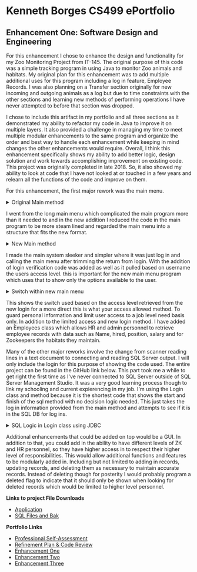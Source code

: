 # Kenneth Borges CS499 ePortfolio

## Enhancement One: Software Design and Engineering

For this enhancement I chose to enhance the design and functionality for my Zoo Monitoring Project from IT-145. The original purpose of this code was a simple tracking program in using Java to monitor Zoo animals and habitats. My original plan for this enhancement was to add multiple additional uses for this program including a log in feature, Employee Records. I was also planning on a Transfer section originally for new incoming and outgoing animals as a log but due to time constraints with the other sections and learning new methods of performing operations I have never attempted to before that section was dropped.

 I chose to include this artifact in my portfolio and all three sections as it demonstrated my ability to refactor my code in Java to improve it on multiple layers. It also provided a challenge in managing my time to meet multiple modular enhancements to the same program and organize the order and best way to handle each enhancement while keeping in mind changes the other enhancements would require. Overall, I think this enhancement specifically shows my ability to add better logic, design solution and work towards accomplishing improvement on existing code. This project was originally completed in late 2018. So, it also showed my ability to look at code that I have not looked at or touched in a few years and relearn all the functions of the code and improve on them.
 
 For this enhancement, the first major rework was the main menu.

<details><summary>Original Main method</summary>
'''
public class ZooKeeperMonitoringSystem {


    /**
     * @param args the command line arguments
     * @throws java.io.FileNotFoundException
     */
    public static void main(String[] args) throws FileNotFoundException {
        
        //Class initialization
        Scanner scan = new Scanner(System.in);
        Animals animal = new Animals();
        Habitats habitat = new Habitats();
        
        
        //Variables  initialization
        
        String userSelection;
        
        
        //Asking user which system to monitor
        System.out.println("Would you an animal, a habitat, an employee, a transfer, or exit?");
        userSelection = scan.nextLine();
        
        //Verification for selection
        if(userSelection.toUpperCase().contains("ANIMAL") == false && userSelection.toUpperCase().contains("HABITAT") == false && userSelection.toUpperCase().contains("EXIT") == false ) {
            while( userSelection.toUpperCase().contains("ANIMAL") == false && userSelection.toUpperCase().contains("HABITAT") == false && userSelection.toUpperCase().contains("EXIT") == false ){
                System.out.println("Invalid choice\n");
                System.out.println("Would you an animal, a habitat, an employee, a transfer, or exit?");
                userSelection = scan.nextLine();
            }
        }
        
        //entering proper choice loop
        while(userSelection.toUpperCase().contains("EXIT") == false) {
            
            //path if animal
            if(userSelection.toUpperCase().contains("ANIMAL")) {
                
                animal.montiorAnimals(userSelection);
            }
            
            //path if habitat
            if (userSelection.toUpperCase().contains("HABITAT")) {
                
                habitat.monitorHabitats(userSelection);
            }
                
                
             //to re-enter loop and check something else or exit   
             System.out.println("Would you an animal, a habitat, an employee, a transfer, or exit?");
             userSelection = scan.nextLine();
             
             //inner loop re-verification before restarting loop
             //Verification for selection
            if(userSelection.toUpperCase().contains("ANIMAL") == false && userSelection.toUpperCase().contains("HABITAT") == false && userSelection.toUpperCase().contains("EMPLOYEE") == false && userSelection.toUpperCase().contains("NEW ARRIVAL") == false && userSelection.toUpperCase().contains("Transfer") == false && userSelection.toUpperCase().contains("EXIT") == false ) {
            while( userSelection.toUpperCase().contains("ANIMAL") == false && userSelection.toUpperCase().contains("HABITAT") == false && userSelection.toUpperCase().contains("EMPLOYEE") == false && userSelection.toUpperCase().contains("NEW ARRIVAL") == false && userSelection.toUpperCase().contains("Transfer") == false && userSelection.toUpperCase().contains("EXIT") == false ){
                System.out.println("Invalid choice\n");
                System.out.println("Would you an animal, a habitat, an employee, a transfer, or exit?");
                userSelection = scan.nextLine();
</details>

I went from the long main menu which complicated the main program more than it needed to and in the new addition I reduced the code in the main program to be more steam lined and regarded the main menu into a structure that fits the new format.

<details><summary>New Main method</summary>
~~~
public class ZooMonitoringSystem {

    /**
     * @param args the command line arguments
     */
    public static void main(String[] args) {
        // TODO code application logic here
        //Class initialization
        Scanner scan = new Scanner(System.in);
        Login login = new Login();
        
        //Variable initialization
        String userSelection;
        String username;
        String password;
        String userRole = "Invalid";
        
        //Initializing SQL connection
        
        
        while(userRole.equals("Invalid")){
            System.out.println("Enter your Username: ");
            username = scan.nextLine();
            System.out.println("Enter your password: ");
            password = scan.nextLine();
            
            //calls the method to try and verify log in using the Users DB
            userRole = login.publicLogin(username, password);
            //validation for invalid and valid logins
            if(userRole.equals("Invalid")){
                System.out.println("Login was invalid.");
            }
            else {
                System.out.println("Login Successful\n\n");
            }
        
        }
        
        //fixing the whitespace given by the login()
        userRole = userRole.trim();
        
        //test outputs
        //System.out.println("Out of while loop");
        //System.out.println(userRole);
        
        // main menu program call
        MainMenu.mainMenu(userRole);
        
        
        
        //exiting main to terminate
        System.exit(0);
 </details>

I made the main system sleeker and simpler where it was just log in and calling the main menu after trimming the return from login. With the addition of login verification code was added as well as it pulled based on username the users access level. this is important for the new main menu program which uses that to show only the options available to the user.

<details><summary>Switch within new main menu</summary>
~~~
   while(!selection.toLowerCase().equals("exit")){
            switch (level) {
                case "HR": 
                    System.out.println("Would you to view employee information or exit?");
                    selection = scan.nextLine();
                    
                    //Verification for selection
                    if(selection.toUpperCase().contains("EMPLOYEE") == false && selection.toUpperCase().contains("EXIT") == false ) {
                        while(selection.toUpperCase().contains("EMPLOYEE") == false && selection.toUpperCase().contains("EXIT") == false ){
                            System.out.println("Invalid choice\n");
                            System.out.println("Would you to view employee or exit?");
                            selection = scan.nextLine();
                        }
                    }
                    if(selection.toUpperCase().contains("EMPLOYEE")){
                        Employees.empHR();
                    }
                    
                    break;
                    
                case "ZK":
                    
                    System.out.println("Would you to view animal or habitat information or exit? \n" + "Please enter Animal, Habitat or Exit. \n");
                    selection = scan.nextLine();
                    
                    //Verification for selection
                    if(selection.toUpperCase().contains("ANIMAL") == false && selection.toUpperCase().contains("HABITAT") == false && selection.toUpperCase().contains("EXIT") == false ) {
                        while(selection.toUpperCase().contains("ANIMAL") == false && selection.toUpperCase().contains("HABITAT") == false && selection.toUpperCase().contains("EXIT") == false){
                            System.out.println("Invalid choice\n");
                            System.out.println("Would you an animal, a habitat, or exit?");
                            selection = scan.nextLine();
                        }
                    }
                    if(selection.toUpperCase().contains("ANIMAL")){
                        Animals.animalSearch();
                    }
                    
                    if(selection.toUpperCase().contains("HABITAT")){
                        Habitats.habitatSearch();
                    }
                    
                    break;
                    
                case "AD":
                    System.out.println("Would you to view employee, animal, or habitat information or exit? \n" + "Please enter Employee, Animal, Habitat or Exit. \n");
                    selection = scan.nextLine();
                    
                    //Verification for selection
                    if(selection.toUpperCase().contains("ANIMAL") == false && selection.toUpperCase().contains("HABITAT") == false && selection.toUpperCase().contains("EMPLOYEE") == false && selection.toUpperCase().contains("EXIT") == false ) {
                        while(selection.toUpperCase().contains("ANIMAL") == false && selection.toUpperCase().contains("HABITAT") == false && selection.toUpperCase().contains("EMPLOYEE") == false && selection.toUpperCase().contains("EXIT") == false ){
                            System.out.println("Invalid choice\n");
                            System.out.println("Would you to view employee, animal, habitat information, or exit?");
                            selection = scan.nextLine();
                        }
                    }
                    if(selection.toUpperCase().contains("ANIMAL")){
                        Animals.animalSearch();
                    }
                    
                    if(selection.toUpperCase().contains("HABITAT")){
                        Habitats.habitatSearch();
                    }
                    if(selection.toUpperCase().contains("EMPLOYEE")){
                        Employees.empHR();
                    }
                    
                    break;
  </details>
  
  This shows the switch used based on the access level retrieved from the new login for a more direct this is what your access allowed method. To guard personal information and limit user access to a job level need basis only. In addition to the limited access and new login method. I have added an Employees class which allows HR and admin personnel to retrieve employee records with data such as Name, hired, position, salary and for Zookeepers the habitats they maintain.
  
  Many of the other major reworks involve the change from scanner reading lines in a text document to connecting and reading SQL Server output. I will only include the login for this purpose of showing the code used. The entire project can be found in the GitHub link below. This part took me a while to get right the first time as I've never connected to SQL Server outside of SQL Server Management Studio. It was a very good learning process though to link my schooling and current expierencing in my job. I'm using the Login class and method because it is the shortest code that shows the start and finish of the sql method with no decision logic needed. This just takes the log in information provided from the main method and attempts to see if it is in the SQL DB for log ins.
  
  

<details><summary>SQL Logic in Login class using JDBC</summary> 
~~~
  String access = null;
        String connectionUrl = "jdbc:sqlserver://localhost:56219;databaseName=ZooInformationSystem;user=ZooAppUser;password=123;";
        
        ResultSet rs;
        
        try (Connection connection = DriverManager.getConnection(connectionUrl);
                Statement statement = connection.createStatement();) {

            // Create and execute a SELECT SQL statement.
            //String selectSql = String.format(select, user, pass);
            String select = "SELECT userLevel From Users WHERE username = '%s' AND password = '%s' ";
            String stm = String.format(select, user, pass);
            
            rs = statement.executeQuery(stm);
            
            if(!rs.isBeforeFirst()) {
                access = "Invalid";
                return access;
            }
            rs.next();
            access = rs.getString(1);
            
            //access = "valid";
            
            //closing values for connections
            rs.close();
            connection.close();
            statement.close();
        }
</details>

Additional enhancements that could be added on top would be a GUI. In addition to that, you could add in the ability to have different levels of ZK and HR personnel, so they have higher access in to respect their higher level of responsibilities. This would allow additional functions and features to be modularly added in. Including but not limited to adding in records, updating records, and deleting them as necessary to maintain accurate records. Instead of deleting though for posterity I would probably program a deleted flag to indicate that it should only be shown when looking for deleted records which would be limited to higher level personnel.


**Links to project File Downloads**
- [Application](ZooMonitoringSystem.zip)
- [SQL Files and Bak](Codes_and_Backups_for_CS499_SQL.zip)


**Portfolio Links**
- [Professional Self-Assessment](index.html)
- [Refinement Plan & Code Review](CodeReview.html)
- [Enhancement One](Enhancement1.html)
- [Enhancement Two](Enhancement2.html)
- [Enhancement Three](Enhancement3.html)

